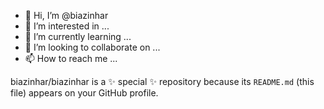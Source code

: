 - 👋 Hi, I’m @biazinhar
- 👀 I’m interested in ...
- 🌱 I’m currently learning ...
- 💞️ I’m looking to collaborate on ...
- 📫 How to reach me ...
 
biazinhar/biazinhar is a ✨ special ✨ repository because its `README.md` (this file) appears on your GitHub profile.  
